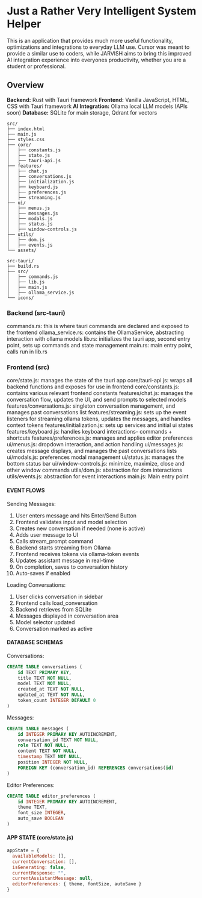 # Just a Rather Very Intelligent System Helper

This is an application that provides much more useful functionality, optimizations and integrations to everyday LLM use. 
Cursor was meant to provide a similar use to coders, while JARVISH aims to bring this improved AI integration experience into 
everyones productivity, whether you are a student or professional.

## Overview

**Backend:** Rust with Tauri framework
**Frontend:** Vanilla JavaScript, HTML, CSS with Tauri framework
**AI Integration:** Ollama local LLM models (APIs soon)
**Database:** SQLite for main storage, Qdrant for vectors
```
src/
├── index.html
├── main.js
├── styles.css
├── core/
│   ├── constants.js
│   ├── state.js
│   ├── tauri-api.js
├── features/
│   ├── chat.js
│   ├── conversations.js
│   ├── initialization.js
│   ├── keyboard.js
│   ├── preferences.js
│   ├── streaming.js
├── ui/
│   ├── menus.js
│   ├── messages.js
│   ├── modals.js
│   ├── status.js
│   ├── window-controls.js
├── utils/
│   ├── dom.js
│   ├── events.js
└── assets/

src-tauri/
├── build.rs
├── src/
│   ├── commands.js
│   ├── lib.js
│   ├── main.js
│   ├── ollama_service.js
└── icons/
```
### Backend (src-tauri)

commands.rs: this is where tauri commands are declared and exposed to the frontend
ollama_service.rs: contains the OllamaService, abstracting interaction with ollama models
lib.rs: initializes the tauri app, second entry point, sets up commands and state management
main.rs: main entry point, calls run in lib.rs

### Frontend (src)

core/state.js: manages the state of the tauri app
core/tauri-api.js: wraps all backend functions and exposes for use in frontend 
core/constants.js: contains various relevant frontend constants
features/chat.js: manages the conversation flow, updates the UI, and send prompts to selected models
features/conversations.js: singleton conversation management, and manages past conversations list
features/streaming.js: sets up the event listeners for streaming ollama tokens, updates the messages, and handles context tokens
features/initialization.js: sets up services and initial ui states
features/keyboard.js: handles keyboard interactions- commands + shortcuts
features/preferences.js: manages and applies editor preferences
ui/menus.js: dropdown interaction, and action handling
ui/messages.js: creates message displays, and manages the past conversations lists
ui/modals.js: preferences modal management
ui/status.js: manages the bottom status bar
ui/window-controls.js: minimize, maximize, close and other window commands
utils/dom.js: abstraction for dom interactions
utils/events.js: abstraction for event interactions
main.js: Main entry point

#### EVENT FLOWS

Sending Messages:
1. User enters message and hits Enter/Send Button
2. Frontend validates input and model selection
3. Creates new conversation if needed (none is active)
4. Adds user message to UI
5. Calls stream_prompt command
6. Backend starts streaming from Ollama
7. Frontend receives tokens via ollama-token events
8. Updates assistant message in real-time
9. On completion, saves to conversation history
10. Auto-saves if enabled

Loading Conversations:
1. User clicks conversation in sidebar
2. Frontend calls load_conversation
3. Backend retrieves from SQLite
4. Messages displayed in conversation area
5. Model selector updated
6. Conversation marked as active

#### DATABASE SCHEMAS

Conversations:
```sql
CREATE TABLE conversations (
    id TEXT PRIMARY KEY,
    title TEXT NOT NULL,
    model TEXT NOT NULL,
    created_at TEXT NOT NULL,
    updated_at TEXT NOT NULL,
    token_count INTEGER DEFAULT 0
)
```

Messages:
```sql
CREATE TABLE messages (
    id INTEGER PRIMARY KEY AUTOINCREMENT,
    conversation_id TEXT NOT NULL,
    role TEXT NOT NULL,
    content TEXT NOT NULL,
    timestamp TEXT NOT NULL,
    position INTEGER NOT NULL,
    FOREIGN KEY (conversation_id) REFERENCES conversations(id)
)
```

Editor Preferences:
```sql
CREATE TABLE editor_preferences (
    id INTEGER PRIMARY KEY AUTOINCREMENT,
    theme TEXT,
    font_size INTEGER,
    auto_save BOOLEAN
)
```

#### APP STATE (core/state.js)

```js
appState = {
  availableModels: [],
  currentConversation: [],
  isGenerating: false,
  currentResponse: "",
  currentAssistantMessage: null,
  editorPreferences: { theme, fontSize, autoSave }
}
```

